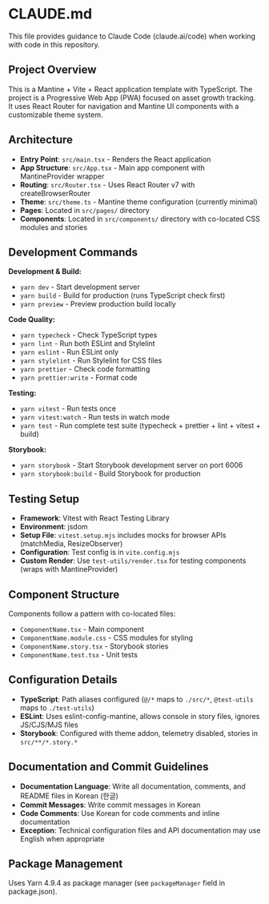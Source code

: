# CLAUDE.md

This file provides guidance to Claude Code (claude.ai/code) when working with code in this repository.

## Project Overview

This is a Mantine + Vite + React application template with TypeScript. The project is a Progressive Web App (PWA) focused on asset growth tracking. It uses React Router for navigation and Mantine UI components with a customizable theme system.

## Architecture

- **Entry Point**: `src/main.tsx` - Renders the React application
- **App Structure**: `src/App.tsx` - Main app component with MantineProvider wrapper
- **Routing**: `src/Router.tsx` - Uses React Router v7 with createBrowserRouter
- **Theme**: `src/theme.ts` - Mantine theme configuration (currently minimal)
- **Pages**: Located in `src/pages/` directory
- **Components**: Located in `src/components/` directory with co-located CSS modules and stories

## Development Commands

**Development & Build:**
- `yarn dev` - Start development server
- `yarn build` - Build for production (runs TypeScript check first)
- `yarn preview` - Preview production build locally

**Code Quality:**
- `yarn typecheck` - Check TypeScript types
- `yarn lint` - Run both ESLint and Stylelint
- `yarn eslint` - Run ESLint only
- `yarn stylelint` - Run Stylelint for CSS files
- `yarn prettier` - Check code formatting
- `yarn prettier:write` - Format code

**Testing:**
- `yarn vitest` - Run tests once
- `yarn vitest:watch` - Run tests in watch mode
- `yarn test` - Run complete test suite (typecheck + prettier + lint + vitest + build)

**Storybook:**
- `yarn storybook` - Start Storybook development server on port 6006
- `yarn storybook:build` - Build Storybook for production

## Testing Setup

- **Framework**: Vitest with React Testing Library
- **Environment**: jsdom
- **Setup File**: `vitest.setup.mjs` includes mocks for browser APIs (matchMedia, ResizeObserver)
- **Configuration**: Test config is in `vite.config.mjs`
- **Custom Render**: Use `test-utils/render.tsx` for testing components (wraps with MantineProvider)

## Component Structure

Components follow a pattern with co-located files:
- `ComponentName.tsx` - Main component
- `ComponentName.module.css` - CSS modules for styling
- `ComponentName.story.tsx` - Storybook stories
- `ComponentName.test.tsx` - Unit tests

## Configuration Details

- **TypeScript**: Path aliases configured (`@/*` maps to `./src/*`, `@test-utils` maps to `./test-utils`)
- **ESLint**: Uses eslint-config-mantine, allows console in story files, ignores JS/CJS/MJS files
- **Storybook**: Configured with theme addon, telemetry disabled, stories in `src/**/*.story.*`

## Documentation and Commit Guidelines

- **Documentation Language**: Write all documentation, comments, and README files in Korean (한글)
- **Commit Messages**: Write commit messages in Korean
- **Code Comments**: Use Korean for code comments and inline documentation
- **Exception**: Technical configuration files and API documentation may use English when appropriate

## Package Management

Uses Yarn 4.9.4 as package manager (see `packageManager` field in package.json).